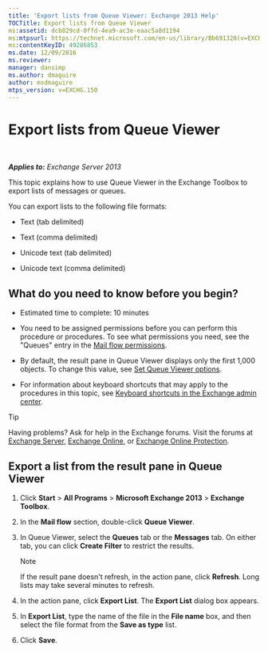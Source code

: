 ```yaml
---
title: 'Export lists from Queue Viewer: Exchange 2013 Help'
TOCTitle: Export lists from Queue Viewer
ms:assetid: dcb829cd-0ffd-4ea9-ac3e-eaac5a8d1194
ms:mtpsurl: https://technet.microsoft.com/en-us/library/Bb691328(v=EXCHG.150)
ms:contentKeyID: 49286853
ms.date: 12/09/2016
ms.reviewer: 
manager: dansimp
ms.author: dmaguire
author: msdmaguire
mtps_version: v=EXCHG.150
---
```


# Export lists from Queue Viewer

 

_**Applies to:** Exchange Server 2013_


This topic explains how to use Queue Viewer in the Exchange Toolbox to export lists of messages or queues.

You can export lists to the following file formats:

  - Text (tab delimited)

  - Text (comma delimited)

  - Unicode text (tab delimited)

  - Unicode text (comma delimited)

## What do you need to know before you begin?

  - Estimated time to complete: 10 minutes

  - You need to be assigned permissions before you can perform this procedure or procedures. To see what permissions you need, see the "Queues" entry in the [Mail flow permissions](mail-flow-permissions-exchange-2013-help.md).

  - By default, the result pane in Queue Viewer displays only the first 1,000 objects. To change this value, see [Set Queue Viewer options](set-queue-viewer-options-exchange-2013-help.md).

  - For information about keyboard shortcuts that may apply to the procedures in this topic, see [Keyboard shortcuts in the Exchange admin center](keyboard-shortcuts-in-the-exchange-admin-center-2013-help.md).


> [!TIP]
> Having problems? Ask for help in the Exchange forums. Visit the forums at <A href="https://go.microsoft.com/fwlink/p/?linkid=60612">Exchange Server</A>, <A href="https://go.microsoft.com/fwlink/p/?linkid=267542">Exchange Online</A>, or <A href="https://go.microsoft.com/fwlink/p/?linkid=285351">Exchange Online Protection</A>.



## Export a list from the result pane in Queue Viewer

1.  Click **Start** \> **All Programs** \> **Microsoft Exchange 2013** \> **Exchange Toolbox**.

2.  In the **Mail flow** section, double-click **Queue Viewer**.

3.  In Queue Viewer, select the **Queues** tab or the **Messages** tab. On either tab, you can click **Create Filter** to restrict the results.
    

    > [!NOTE]
    > If the result pane doesn't refresh, in the action pane, click <STRONG>Refresh</STRONG>. Long lists may take several minutes to refresh.



4.  In the action pane, click **Export List**. The **Export List** dialog box appears.

5.  In **Export List**, type the name of the file in the **File name** box, and then select the file format from the **Save as type** list.

6.  Click **Save**.


